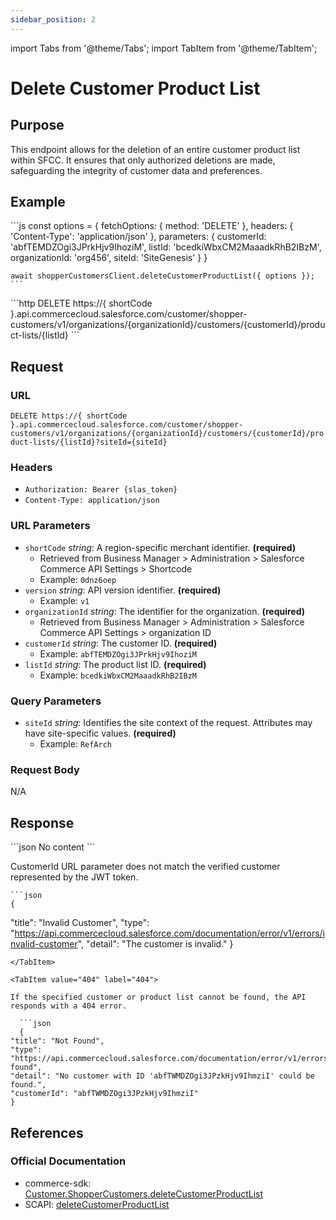 ```yaml
---
sidebar_position: 2
---
```


import Tabs from '@theme/Tabs';
import TabItem from '@theme/TabItem';

# Delete Customer Product List

## Purpose

This endpoint allows for the deletion of an entire customer product list within SFCC. It ensures that only authorized deletions are made, safeguarding the integrity of customer data and preferences.

## Example

<Tabs>
  <TabItem value="commerce-sdk" label="Commerce SDK">
    ```js
    const options = {
      fetchOptions: {
        method: 'DELETE'
      },
      headers: {
        'Content-Type': 'application/json'
      },
      parameters: {
        customerId: 'abfTEMDZOgi3JPrkHjv9IhoziM',
        listId: 'bcedkiWbxCM2MaaadkRhB2IBzM',
        organizationId: 'org456',
        siteId: 'SiteGenesis'
      }
    }

    await shopperCustomersClient.deleteCustomerProductList({ options });
    ```
  </TabItem>
  <TabItem value="scapi" label="SCAPI">
    ```http
    DELETE https://{ shortCode }.api.commercecloud.salesforce.com/customer/shopper-customers/v1/organizations/{organizationId}/customers/{customerId}/product-lists/{listId}
    ```
  </TabItem>
</Tabs>

## Request

### URL
``DELETE https://{ shortCode }.api.commercecloud.salesforce.com/customer/shopper-customers/v1/organizations/{organizationId}/customers/{customerId}/product-lists/{listId}?siteId={siteId}``

### Headers
- ``Authorization: Bearer {slas_token}``
- ``Content-Type: application/json``

### URL Parameters

- ``shortCode`` *string*: A region-specific merchant identifier. **(required)**
  - Retrieved from Business Manager > Administration > Salesforce Commerce API Settings > Shortcode
  - Example: ``0dnz6oep``
- ``version`` *string*: API version identifier. **(required)**
  - Example: `v1`
- ``organizationId`` *string*: The identifier for the organization. **(required)**
  - Retrieved from Business Manager > Administration > Salesforce Commerce API Settings > organization ID
- ``customerId`` *string*: The customer ID. **(required)**
  - Example: ``abfTEMDZOgi3JPrkHjv9IhoziM``
- ``listId`` *string*: The product list ID. **(required)**
  - Example: ``bcedkiWbxCM2MaaadkRhB2IBzM``

### Query Parameters

- ``siteId`` *string*: Identifies the site context of the request. Attributes may have site-specific values. **(required)**
  - Example: `RefArch`

### Request Body

N/A

## Response

<Tabs>
  <TabItem value="204" label="204">
  ```json
  No content
  ```
  </TabItem>
  <TabItem value="401" label="401">

  CustomerId URL parameter does not match the verified customer represented by the JWT token.

    ```json
    {
  "title": "Invalid Customer",
  "type": "https://api.commercecloud.salesforce.com/documentation/error/v1/errors/invalid-customer",
  "detail": "The customer is invalid."
}
  ```
  </TabItem>

  <TabItem value="404" label="404">

  If the specified customer or product list cannot be found, the API responds with a 404 error.

    ```json
    {
  "title": "Not Found",
  "type": "https://api.commercecloud.salesforce.com/documentation/error/v1/errors/not-found",
  "detail": "No customer with ID 'abfTWMDZOgi3JPzkHjv9IhmziI' could be found.",
  "customerId": "abfTWMDZOgi3JPzkHjv9IhmziI"
}
  ```
  </TabItem>
</Tabs>

## References

### Official Documentation
- commerce-sdk: [Customer.ShopperCustomers.deleteCustomerProductList](https://salesforcecommercecloud.github.io/commerce-sdk/classes/customer.shoppercustomers.html#deletecustomerproductlist)
- SCAPI: [deleteCustomerProductList](https://developer.salesforce.com/docs/commerce/commerce-api/references/shopper-customers?meta=deleteCustomerProductList)

